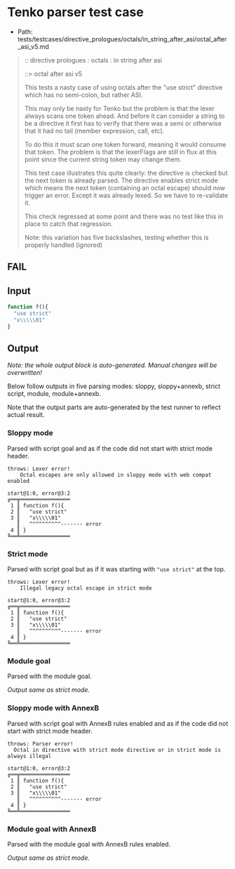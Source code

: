 # Tenko parser test case

- Path: tests/testcases/directive_prologues/octals/in_string_after_asi/octal_after_asi_v5.md

> :: directive prologues : octals : in string after asi
>
> ::> octal after asi v5
>
> This tests a nasty case of using octals after the "use strict" directive which has no semi-colon, but rather ASI.
>
> This may only be nasty for Tenko but the problem is that the lexer always scans one token ahead. And before it can consider a string to be a directive it first has to verify that there was a semi or otherwise that it had no tail (member expression, call, etc).
>
> To do this it must scan one token forward, meaning it would consume that token. The problem is that the lexerFlags are still in flux at this point since the current string token may change them.
>
> This test case illustrates this quite clearly: the directive is checked but the next token is already parsed. The directive enables strict mode which means the next token (containing an octal escape) should now trigger an error. Except it was already lexed. So we have to re-validate it.
>
> This check regressed at some point and there was no test like this in place to catch that regression.
>
> Note: this variation has five backslashes, testing whether this is properly handled (ignored)

## FAIL

## Input

`````js
function f(){
  "use strict"
  "x\\\\\01"
}
`````

## Output

_Note: the whole output block is auto-generated. Manual changes will be overwritten!_

Below follow outputs in five parsing modes: sloppy, sloppy+annexb, strict script, module, module+annexb.

Note that the output parts are auto-generated by the test runner to reflect actual result.

### Sloppy mode

Parsed with script goal and as if the code did not start with strict mode header.

`````
throws: Lexer error!
    Octal escapes are only allowed in sloppy mode with web compat enabled

start@1:0, error@3:2
╔══╦════════════════
 1 ║ function f(){
 2 ║   "use strict"
 3 ║   "x\\\\\01"
   ║   ^^^^^^^^^^------- error
 4 ║ }
╚══╩════════════════

`````

### Strict mode

Parsed with script goal but as if it was starting with `"use strict"` at the top.

`````
throws: Lexer error!
    Illegal legacy octal escape in strict mode

start@1:0, error@3:2
╔══╦════════════════
 1 ║ function f(){
 2 ║   "use strict"
 3 ║   "x\\\\\01"
   ║   ^^^^^^^^^^------- error
 4 ║ }
╚══╩════════════════

`````

### Module goal

Parsed with the module goal.

_Output same as strict mode._

### Sloppy mode with AnnexB

Parsed with script goal with AnnexB rules enabled and as if the code did not start with strict mode header.

`````
throws: Parser error!
  Octal in directive with strict mode directive or in strict mode is always illegal

start@1:0, error@3:2
╔══╦════════════════
 1 ║ function f(){
 2 ║   "use strict"
 3 ║   "x\\\\\01"
   ║   ^^^^^^^^^^------- error
 4 ║ }
╚══╩════════════════

`````

### Module goal with AnnexB

Parsed with the module goal with AnnexB rules enabled.

_Output same as strict mode._
